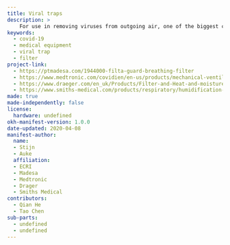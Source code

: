 ```yaml
---
title: Viral traps
description: > 
    For use in removing viruses from outgoing air, one of the biggest concerns with adapting Ambu bags or BVM or CPAP for ventilation (see RescueVentilation.com above)
keywords:
  - covid-19
  - medical equipment
  - viral trap
  - filter
project-link: 
  - https://ptmadesa.com/1944000-filta-guard-breathing-filter
  - https://www.medtronic.com/covidien/en-us/products/mechanical-ventilation/filters.html
  - https://www.draeger.com/en_uk/Products/Filter-and-Heat-and-moisture-exchanger
  - https://www.smiths-medical.com/products/respiratory/humidification-systems/filtration/portex-bacterial-viralfilters
made: true
made-independently: false
license:
  hardware: undefined
okh-manifest-version: 1.0.0
date-updated: 2020-04-08
manifest-author:
  name: 
  - Stijn
  - Auke
  affiliation: 
  - ECRI
  - Madesa
  - Medtronic
  - Drager
  - Smiths Medical
contributors:
  - Qian He
  - Tao Chen
sub-parts:
  - undefined
  - undefined
---
```

